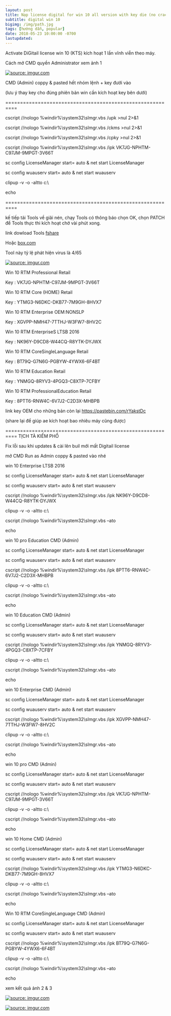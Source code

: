 ```yaml
---
layout: post
title: Nạp license digital for win 10 all version with key die (no crack)
subtitle: digital win 10
bigimg: /img/path.jpg
tags: [hướng dẫn, popular]
date: 2018-05-23 10:00:00 -0700
lastupdated: 
---
```


Activate DiGitail license win 10 (KTS) kích hoạt 1 lần vĩnh viễn theo máy.

Cách mở CMD quyền Administrator xem ảnh 1

<a href="https://imgur.com/dwsFncW"><img src="https://i.imgur.com/dwsFncW.jpg" title="source: imgur.com" /></a>

CMD (Admin) coppy & pasted hết nhóm lệnh + key đưới vào

(lưu ý thay key cho đúng phiên bản win cần kích hoạt key bên dưới)

==========================================================

cscript //nologo %windir%\system32\slmgr.vbs /upk >nul 2>&1

cscript //nologo %windir%\system32\slmgr.vbs /ckms >nul 2>&1

cscript //nologo %windir%\system32\slmgr.vbs /cpky >nul 2>&1

cscript //nologo %windir%\system32\slmgr.vbs /ipk VK7JG-NPHTM-C97JM-9MPGT-3V66T

sc config LicenseManager start= auto & net start LicenseManager

sc config wuauserv start= auto & net start wuauserv

clipup -v -o -altto c:\

echo

==========================================================

kế tiếp tải Tools về giãi nén, chạy Tools có thông báo chọn OK, chọn PATCH để Tools thực thi kích hoạt chờ vài phút xong.

link dowload Tools [fshare](https://www.fshare.vn/file/A12X84J4PVZ3)

Hoặc [box.com](https://app.box.com/s/9uzoetp1j9exwoefd8levkd11hdu9pqr)

Tool này tỷ lệ phát hiện virus là 4/65

<a href="https://imgur.com/9gPVv6y"><img src="https://i.imgur.com/9gPVv6y.png" title="source: imgur.com" /></a>

Win 10 RTM Professional Retail 

Key : VK7JG-NPHTM-C97JM-9MPGT-3V66T

Win 10 RTM Core (HOME) Retail 

Key : YTMG3-N6DKC-DKB77-7M9GH-8HVX7

Win 10 RTM Enterprise OEM:NONSLP 

Key : XGVPP-NMH47-7TTHJ-W3FW7-8HV2C

Win 10 RTM EnterpriseS LTSB 2016

Key : NK96Y-D9CD8-W44CQ-R8YTK-DYJWX

Win 10 RTM CoreSingleLanguage Retail

Key : BT79Q-G7N6G-PGBYW-4YWX6-6F4BT

Win 10 RTM Education Retail

Key : YNMGQ-8RYV3-4PGQ3-C8XTP-7CFBY

Win 10 RTM ProfessionalEducation Retail 

Key : 8PTT6-RNW4C-6V7J2-C2D3X-MHBPB

link key OEM cho những bản còn lại https://pastebin.com/rYakstDc

(share lại để giúp ae kích hoạt bao nhiêu máy cũng được)

==========================================================
TỊCH TÀ KIẾM PHỔ 

Fix lỗi sau khi updates & cài lên buil mới mất Digitail license

mở CMD Run as Admin coppy & pasted vào nhé

win 10 Enterprise LTSB 2016

sc config LicenseManager start= auto & net start LicenseManager

sc config wuauserv start= auto & net start wuauserv

cscript //nologo %windir%\system32\slmgr.vbs /ipk NK96Y-D9CD8-W44CQ-R8YTK-DYJWX 

clipup -v -o -altto c:\

cscript //nologo %windir%\system32\slmgr.vbs –ato

echo

win 10 pro Education CMD (Admin)

sc config LicenseManager start= auto & net start LicenseManager

sc config wuauserv start= auto & net start wuauserv

cscript //nologo %windir%\system32\slmgr.vbs /ipk 8PTT6-RNW4C-6V7J2-C2D3X-MHBPB

clipup -v -o -altto c:\

cscript //nologo %windir%\system32\slmgr.vbs –ato

echo

win 10 Education CMD (Admin)

sc config LicenseManager start= auto & net start LicenseManager

sc config wuauserv start= auto & net start wuauserv

cscript //nologo %windir%\system32\slmgr.vbs /ipk YNMGQ-8RYV3-4PGQ3-C8XTP-7CFBY

clipup -v -o -altto c:\

cscript //nologo %windir%\system32\slmgr.vbs –ato

echo

win 10 Enterprise CMD (Admin)

sc config LicenseManager start= auto & net start LicenseManager

sc config wuauserv start= auto & net start wuauserv

cscript //nologo %windir%\system32\slmgr.vbs /ipk XGVPP-NMH47-7TTHJ-W3FW7-8HV2C

clipup -v -o -altto c:\

cscript //nologo %windir%\system32\slmgr.vbs –ato

echo

win 10 pro CMD (Admin)

sc config LicenseManager start= auto & net start LicenseManager

sc config wuauserv start= auto & net start wuauserv

cscript //nologo %windir%\system32\slmgr.vbs /ipk VK7JG-NPHTM-C97JM-9MPGT-3V66T

clipup -v -o -altto c:\

cscript //nologo %windir%\system32\slmgr.vbs –ato

echo

win 10 Home CMD (Admin)

sc config LicenseManager start= auto & net start LicenseManager

sc config wuauserv start= auto & net start wuauserv

cscript //nologo %windir%\system32\slmgr.vbs /ipk YTMG3-N6DKC-DKB77-7M9GH-8HVX7

clipup -v -o -altto c:\

cscript //nologo %windir%\system32\slmgr.vbs –ato

echo

Win 10 RTM CoreSingleLanguage CMD (Admin)

sc config LicenseManager start= auto & net start LicenseManager

sc config wuauserv start= auto & net start wuauserv

cscript //nologo %windir%\system32\slmgr.vbs /ipk BT79Q-G7N6G-PGBYW-4YWX6-6F4BT

clipup -v -o -altto c:\

cscript //nologo %windir%\system32\slmgr.vbs –ato

echo

xem kết quả ảnh 2 & 3

<a href="https://imgur.com/AI70pxQ"><img src="https://i.imgur.com/AI70pxQ.jpg" title="source: imgur.com" /></a>

<a href="https://imgur.com/XTViA1G"><img src="https://i.imgur.com/XTViA1G.jpg" title="source: imgur.com" /></a>

<div id="fb-root"></div>
<script>(function(d, s, id) {
  var js, fjs = d.getElementsByTagName(s)[0];
  if (d.getElementById(id)) return;
  js = d.createElement(s); js.id = id;
  js.src = 'https://connect.facebook.net/vi_VN/sdk.js#xfbml=1&version=v2.12';
  fjs.parentNode.insertBefore(js, fjs);
}(document, 'script', 'facebook-jssdk'));</script>

<div class="fb-comments" data-href="https://github.com/tha1982/tha1982.github.io/edit/master/_posts/2018-05-23-license-digital-win10.md" data-numposts="5"></div>
